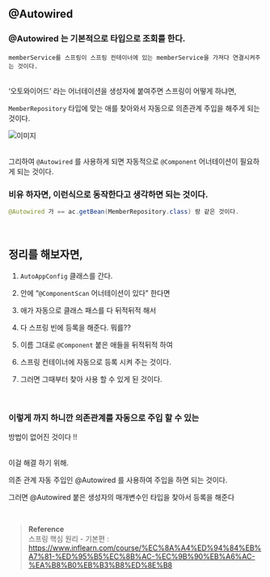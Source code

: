 ## @Autowired

### @Autowired 는 기본적으로 타입으로 조회를 한다.

`memberService를 스프링이 스프링 컨테이너에 있는 memberService을 가져다 연결시켜주는 것이다.`

<br/>‘오토와이어드’ 라는 어너테이션을 생성자에 붙여주면 스프링이 어떻게 하냐면,

`MemberRepository` 타입에 맞는 애를 찾아와서 자동으로 의존관계 주입을 해주게 되는 것이다.

![이미지](/programming/img/가.PNG)

<br/>그리하여 `@Autowired` 를 사용하게 되면 자동적으로 `@Component` 어너테이션이 필요하게 되는 것이다.

### 비유 하자면, 이런식으로 동작한다고 생각하면 되는 것이다.

```java
@Autowired 가 == ac.getBean(MemberRepository.class) 랑 같은 것이다.
```

<br/>

## 정리를 해보자면,

1. `AutoAppConfig` 클래스를 간다.

2. 안에 “`@ComponentScan` 어너테이션이 있다” 한다면
3. 애가 자동으로 클래스 패스를 다 뒤적뒤적 해서 
4. 다 스프링 빈에 등록을 해준다. 뭐를??
5. 이름 그대로 `@Component` 붙은 애들을 뒤적뒤적 하여
6. 스프링 컨테이너에 자동으로 등록 시켜 주는 것이다.
7. 그러면 그때부터 찾아 사용 할 수 있게 된 것이다.

<br/>

### 이렇게 까지 하니깐 의존관계를 자동으로 주입 할 수 있는 
방법이 없어진 것이다 !!

<br/>이걸 해결 하기 위해.

의존 관계 자동 주입인 @Autowired 를 사용하여 주입을 하면 되는 것이다.

그러면 @Autowired 붙은 생성자의 매개변수인 타입을 찾아서 등록을 해준다


<br/>


>**Reference** <br/>스프링 핵심 원리 - 기본편 : https://www.inflearn.com/course/%EC%8A%A4%ED%94%84%EB%A7%81-%ED%95%B5%EC%8B%AC-%EC%9B%90%EB%A6%AC-%EA%B8%B0%EB%B3%B8%ED%8E%B8
